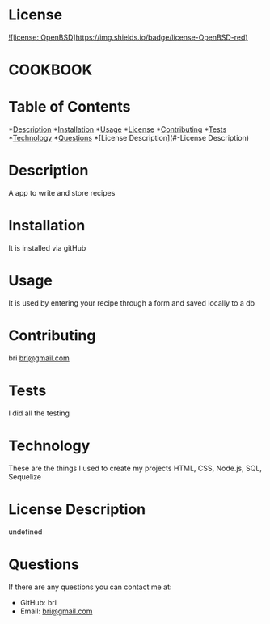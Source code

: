 
  # License
  [![license: OpenBSD]https://img.shields.io/badge/license-OpenBSD-red)](https://www.openbsd.org/)

# COOKBOOK

  # Table of Contents
  *[Description](#-Description)
  *[Installation](#-Installation)
  *[Usage](#-Usage)
  *[License](#-License)
  *[Contributing](#-Contributing)
  *[Tests](#-Tests)
  *[Technology](#-Technology)
  *[Questions](#-Questions)
  *[License Description](#-License Description)
 
  # Description
  A app to write and store recipes

  # Installation
  It is installed via gitHub

  # Usage
  It is used by entering your recipe through a form and saved locally to a db

  # Contributing
  bri
  bri@gmail.com

  # Tests
  I did all the testing

  # Technology
  These are the things I used to create my projects
  HTML, CSS, Node.js, SQL, Sequelize

  # License Description
  undefined

  # Questions
  If there are any questions you can contact me at:
  * GitHub: bri
  * Email: bri@gmail.com

